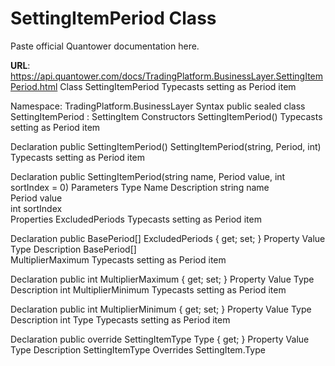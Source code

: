 # SettingItemPeriod Class

Paste official Quantower documentation here.

**URL**: https://api.quantower.com/docs/TradingPlatform.BusinessLayer.SettingItemPeriod.html
Class SettingItemPeriod
Typecasts setting as Period item

Namespace: TradingPlatform.BusinessLayer
Syntax
public sealed class SettingItemPeriod : SettingItem
Constructors
SettingItemPeriod()
Typecasts setting as Period item

Declaration
public SettingItemPeriod()
SettingItemPeriod(string, Period, int)
Typecasts setting as Period item

Declaration
public SettingItemPeriod(string name, Period value, int sortIndex = 0)
Parameters
Type	Name	Description
string	name	
Period	value	
int	sortIndex	
Properties
ExcludedPeriods
Typecasts setting as Period item

Declaration
public BasePeriod[] ExcludedPeriods { get; set; }
Property Value
Type	Description
BasePeriod[]	
MultiplierMaximum
Typecasts setting as Period item

Declaration
public int MultiplierMaximum { get; set; }
Property Value
Type	Description
int	
MultiplierMinimum
Typecasts setting as Period item

Declaration
public int MultiplierMinimum { get; set; }
Property Value
Type	Description
int	
Type
Typecasts setting as Period item

Declaration
public override SettingItemType Type { get; }
Property Value
Type	Description
SettingItemType	
Overrides
SettingItem.Type
